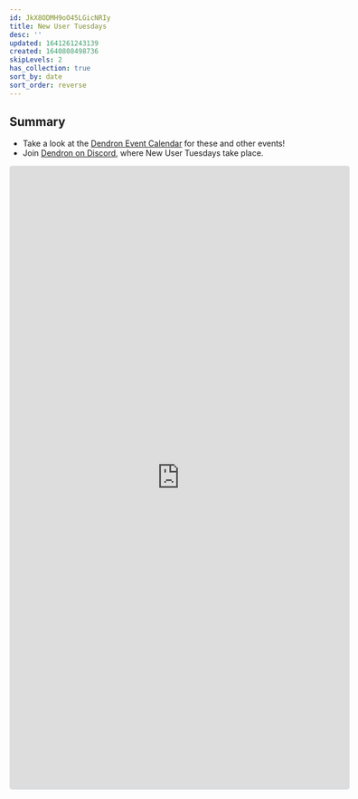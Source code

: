 ```yaml
---
id: JkX8ODMH9oO45LGicNRIy
title: New User Tuesdays
desc: ''
updated: 1641261243139
created: 1640808498736
skipLevels: 2
has_collection: true
sort_by: date
sort_order: reverse
---
```


## Summary

- Take a look at the [Dendron Event Calendar](https://link.dendron.so/luma) for these and other events!
- Join [Dendron on Discord](https://link.dendron.so/discord), where New User Tuesdays take place.

<!--
iframe embed for active Luma event series
Currently for 2022 Q1
-->
<iframe
  src="https://lu.ma/embed-checkout/evt-D3azaOfrb5MM5RW"
  width="600"
  height="1100"
  frameborder="0"
  style="border:1px solid #bfcbda88;border-radius:4px;"
  allowfullscreen=""
  aria-hidden="false"
  tabindex="0"
></iframe>
